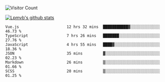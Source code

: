 ![Visitor Count](https://profile-counter.glitch.me/Lpmvb/count.svg)

[![Lpmvb's github stats](https://github-readme-stats.vercel.app/api?username=lpmvb&show_icons=true&title_color=fff&icon_color=79ff97&text_color=9f9f9f&bg_color=151515)](https://github.com/anuraghazra/github-readme-stats)

<!--
Here are some ideas to get you started:

- 🔭 I’m currently working on ...
- 🌱 I’m currently learning ...
- 👯 I’m looking to collaborate on ...
- 🤔 I’m looking for help with ...
- 💬 Ask me about ...
- 📫 How to reach me: ...
- 😄 Pronouns: ...
- ⚡ Fun fact: ...
-->

<!--START_SECTION:waka-->

```text
Vue.js                     12 hrs 32 mins  ███████████▓░░░░░░░░░░░░░   46.73 %
TypeScript                 7 hrs 26 mins   ███████░░░░░░░░░░░░░░░░░░   27.76 %
JavaScript                 4 hrs 55 mins   ████▓░░░░░░░░░░░░░░░░░░░░   18.36 %
JSON                       35 mins         ▓░░░░░░░░░░░░░░░░░░░░░░░░   02.23 %
Markdown                   26 mins         ▒░░░░░░░░░░░░░░░░░░░░░░░░   01.66 %
SCSS                       20 mins         ▒░░░░░░░░░░░░░░░░░░░░░░░░   01.25 %
```

<!--END_SECTION:waka-->
